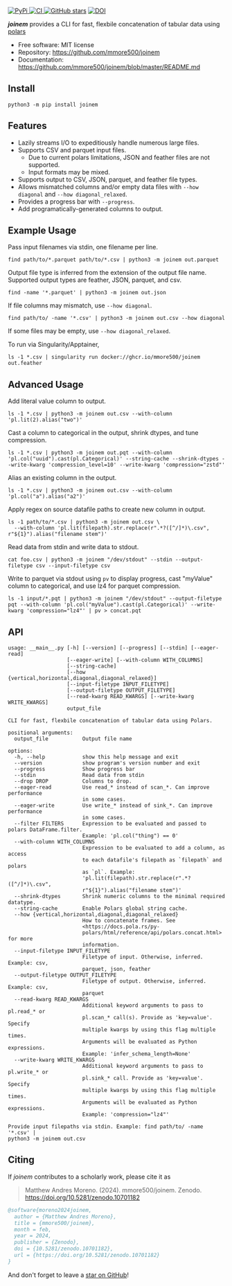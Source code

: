 [
![PyPi](https://img.shields.io/pypi/v/joinem.svg?)
](https://pypi.python.org/pypi/joinem)
[
![CI](https://github.com/mmore500/joinem/actions/workflows/ci.yaml/badge.svg)
](https://github.com/mmore500/joinem/actions)
[
![GitHub stars](https://img.shields.io/github/stars/mmore500/joinem.svg?style=round-square&logo=github&label=Stars&logoColor=white)](https://github.com/mmore500/joinem)
[![DOI](https://zenodo.org/badge/760045369.svg)](https://zenodo.org/doi/10.5281/zenodo.10701182)

**_joinem_** provides a CLI for fast, flexbile concatenation of tabular data using [polars](https://pola.rs/)

- Free software: MIT license
- Repository: <https://github.com/mmore500/joinem>
- Documentation: <https://github.com/mmore500/joinem/blob/master/README.md>

## Install

`python3 -m pip install joinem`

## Features

- Lazily streams I/O to expeditiously handle numerous large files.
- Supports CSV and parquet input files.
    - Due to current polars limitations, JSON and feather files are not supported.
    - Input formats may be mixed.
- Supports output to CSV, JSON, parquet, and feather file types.
- Allows mismatched columns and/or empty data files with `--how diagonal` and `--how diagonal_relaxed`.
- Provides a progress bar with `--progress`.
- Add programatically-generated columns to output.

## Example Usage

Pass input filenames via stdin, one filename per line.
```
find path/to/*.parquet path/to/*.csv | python3 -m joinem out.parquet
```

Output file type is inferred from the extension of the output file name.
Supported output types are feather, JSON, parquet, and csv.
```
find -name '*.parquet' | python3 -m joinem out.json
```

If file columns may mismatch, use `--how diagonal`.
```
find path/to/ -name '*.csv' | python3 -m joinem out.csv --how diagonal
```

If some files may be empty, use `--how diagonal_relaxed`.

To run via Singularity/Apptainer,
```
ls -1 *.csv | singularity run docker://ghcr.io/mmore500/joinem out.feather
```

## Advanced Usage

Add literal value column to output.
```
ls -1 *.csv | python3 -m joinem out.csv --with-column 'pl.lit(2).alias("two")'
```

Cast a column to categorical in the output, shrink dtypes, and tune compression.
```
ls -1 *.csv | python3 -m joinem out.pqt --with-column 'pl.col("uuid").cast(pl.Categorical)' --string-cache --shrink-dtypes --write-kwarg 'compression_level=10' --write-kwarg 'compression="zstd"'
```

Alias an existing column in the output.
```
ls -1 *.csv | python3 -m joinem out.csv --with-column 'pl.col("a").alias("a2")'
```

Apply regex on source datafile paths to create new column in output.
```
ls -1 path/to/*.csv | python3 -m joinem out.csv \
  --with-column 'pl.lit(filepath).str.replace(r".*?([^/]*)\.csv", r"${1}").alias("filename stem")'
```

Read data from stdin and write data to stdout.
```
cat foo.csv | python3 -m joinem "/dev/stdout" --stdin --output-filetype csv --input-filetype csv
```

Write to parquet via stdout using `pv` to display progress, cast "myValue" column to categorical, and use lz4 for parquet compression.
```
ls -1 input/*.pqt | python3 -m joinem "/dev/stdout" --output-filetype pqt --with-column 'pl.col("myValue").cast(pl.Categorical)' --write-kwarg 'compression="lz4"' | pv > concat.pqt
```

## API

```
usage: __main__.py [-h] [--version] [--progress] [--stdin] [--eager-read]
                   [--eager-write] [--with-column WITH_COLUMNS]
                   [--string-cache]
                   [--how {vertical,horizontal,diagonal,diagonal_relaxed}]
                   [--input-filetype INPUT_FILETYPE]
                   [--output-filetype OUTPUT_FILETYPE]
                   [--read-kwarg READ_KWARGS] [--write-kwarg WRITE_KWARGS]
                   output_file

CLI for fast, flexbile concatenation of tabular data using Polars.

positional arguments:
  output_file           Output file name

options:
  -h, --help            show this help message and exit
  --version             show program's version number and exit
  --progress            Show progress bar
  --stdin               Read data from stdin
  --drop DROP           Columns to drop.
  --eager-read          Use read_* instead of scan_*. Can improve performance
                        in some cases.
  --eager-write         Use write_* instead of sink_*. Can improve performance
                        in some cases.
  --filter FILTERS      Expression to be evaluated and passed to polars DataFrame.filter.
                        Example: 'pl.col("thing") == 0'
  --with-column WITH_COLUMNS
                        Expression to be evaluated to add a column, as access
                        to each datafile's filepath as `filepath` and polars
                        as `pl`. Example:
                        'pl.lit(filepath).str.replace(r".*?([^/]*)\.csv",
                        r"${1}").alias("filename stem")'
  --shrink-dtypes       Shrink numeric columns to the minimal required datatype.
  --string-cache        Enable Polars global string cache.
  --how {vertical,horizontal,diagonal,diagonal_relaxed}
                        How to concatenate frames. See
                        <https://docs.pola.rs/py-
                        polars/html/reference/api/polars.concat.html> for more
                        information.
  --input-filetype INPUT_FILETYPE
                        Filetype of input. Otherwise, inferred. Example: csv,
                        parquet, json, feather
  --output-filetype OUTPUT_FILETYPE
                        Filetype of output. Otherwise, inferred. Example: csv,
                        parquet
  --read-kwarg READ_KWARGS
                        Additional keyword arguments to pass to pl.read_* or
                        pl.scan_* call(s). Provide as 'key=value'. Specify
                        multiple kwargs by using this flag multiple times.
                        Arguments will be evaluated as Python expressions.
                        Example: 'infer_schema_length=None'
  --write-kwarg WRITE_KWARGS
                        Additional keyword arguments to pass to pl.write_* or
                        pl.sink_* call. Provide as 'key=value'. Specify
                        multiple kwargs by using this flag multiple times.
                        Arguments will be evaluated as Python expressions.
                        Example: 'compression="lz4"'

Provide input filepaths via stdin. Example: find path/to/ -name '*.csv' |
python3 -m joinem out.csv
```

## Citing

If *joinem* contributes to a scholarly work, please cite it as

> Matthew Andres Moreno. (2024). mmore500/joinem. Zenodo. https://doi.org/10.5281/zenodo.10701182

```bibtex
@software{moreno2024joinem,
  author = {Matthew Andres Moreno},
  title = {mmore500/joinem},
  month = feb,
  year = 2024,
  publisher = {Zenodo},
  doi = {10.5281/zenodo.10701182},
  url = {https://doi.org/10.5281/zenodo.10701182}
}
```

And don't forget to leave a [star on GitHub](https://github.com/mmore500/joinem/stargazers)!
